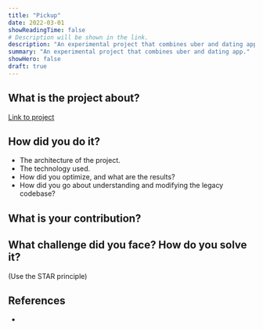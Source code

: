 ```yaml
---
title: "Pickup"
date: 2022-03-01
showReadingTime: false
# Description will be shown in the link.
description: "An experimental project that combines uber and dating app."
summary: "An experimental project that combines uber and dating app."
showHero: false
draft: true
---
```


## What is the project about?
[Link to project](https://github.com/8igMac/pickup)


## How did you do it?

- The architecture of the project.
- The technology used.
- How did you optimize, and what are the results?
- How did you go about understanding and modifying the legacy codebase?

## What is your contribution?


## What challenge did you face? How do you solve it?

(Use the STAR principle)

## References
-